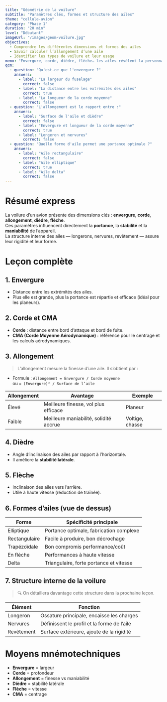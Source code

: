 ```yaml
---
title: "Géométrie de la voilure"
subtitle: "Paramètres clés, formes et structure des ailes"
theme: "cellule-avion"
category: "Phase 1"
duration: "20 min"
level: "Débutant"
imageUrl: "/images/geom-voilure.jpg"
objectives:
  - Comprendre les différentes dimensions et formes des ailes
  - Savoir calculer l’allongement d’une aile
  - Identifier les types de voilure et leur usage
memo: "Envergure, corde, dièdre, flèche… les ailes révèlent la personnalité de l’avion !"
qcm:
  - question: "Qu'est-ce que l'envergure ?"
    answers:
      - label: "La largeur du fuselage"
        correct: false
      - label: "La distance entre les extrémités des ailes"
        correct: true
      - label: "La longueur de la corde moyenne"
        correct: false
  - question: "L'allongement est le rapport entre :"
    answers:
      - label: "Surface de l'aile et dièdre"
        correct: false
      - label: "Envergure et longueur de la corde moyenne"
        correct: true
      - label: "Longeron et nervures"
        correct: false
  - question: "Quelle forme d'aile permet une portance optimale ?"
    answers:
      - label: "Aile rectangulaire"
        correct: false
      - label: "Aile elliptique"
        correct: true
      - label: "Aile delta"
        correct: false
---
```


# Résumé express

La voilure d’un avion présente des dimensions clés : **envergure**, **corde**, **allongement**, **dièdre**, **flèche**.  
Ces paramètres influencent directement la **portance**, la **stabilité** et la **maniabilité** de l’appareil.  
La structure interne des ailes — longerons, nervures, revêtement — assure leur rigidité et leur forme.

# Leçon complète

## 1. Envergure

- Distance entre les extrémités des ailes.
- Plus elle est grande, plus la portance est répartie et efficace (idéal pour les planeurs).

## 2. Corde et CMA

- **Corde** : distance entre bord d’attaque et bord de fuite.
- **CMA (Corde Moyenne Aérodynamique)** : référence pour le centrage et les calculs aérodynamiques.

## 3. Allongement

> L’allongement mesure la finesse d’une aile. Il s’obtient par :

- Formule : `Allongement = Envergure / Corde moyenne`  
  ou `= (Envergure)² / Surface de l’aile`

| Allongement | Avantage                               | Exemple         |
| ----------- | -------------------------------------- | --------------- |
| Élevé       | Meilleure finesse, vol plus efficace   | Planeur         |
| Faible      | Meilleure maniabilité, solidité accrue | Voltige, chasse |

## 4. Dièdre

- Angle d’inclinaison des ailes par rapport à l’horizontale.
- Il améliore la **stabilité latérale**.

## 5. Flèche

- Inclinaison des ailes vers l’arrière.
- Utile à haute vitesse (réduction de traînée).

## 6. Formes d’ailes (vue de dessus)

| Forme         | Spécificité principale                  |
| ------------- | --------------------------------------- |
| Elliptique    | Portance optimale, fabrication complexe |
| Rectangulaire | Facile à produire, bon décrochage       |
| Trapézoïdale  | Bon compromis performance/coût          |
| En flèche     | Performances à haute vitesse            |
| Delta         | Triangulaire, forte portance et vitesse |

## 7. Structure interne de la voilure

> 🔍 On détaillera davantage cette structure dans la prochaine leçon.

| Élément    | Fonction                                    |
| ---------- | ------------------------------------------- |
| Longeron   | Ossature principale, encaisse les charges   |
| Nervures   | Définissent le profil et la forme de l’aile |
| Revêtement | Surface extérieure, ajoute de la rigidité   |

# Moyens mnémotechniques

- **Envergure** = largeur
- **Corde** = profondeur
- **Allongement** = finesse vs maniabilité
- **Dièdre** = stabilité latérale
- **Flèche** = vitesse
- **CMA** = centrage
